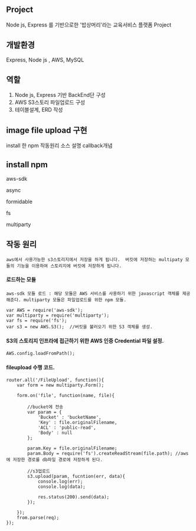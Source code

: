
## Project
Node js, Express 를 기반으로한 '밥상머리'라는 교육서비스 플랫폼 Project

## 개발환경
Express, Node js , AWS, MySQL

## 역할
1. Node js, Express 기반 BackEnd단 구성
2. AWS S3스토리 파일업로드 구성
3. 테이블설계, ERD 작성


## image file upload 구현
install 한 npm
작동원리
소스 설명
callback개념


## install npm
aws-sdk


async


formidable


fs


multiparty



## 작동 원리 
`aws에서 사용가능한 s3스토리지에서 저장을 하게 됩니다. 
버킷에 저장하는 multipaty 모듈의 기능을 이용하여
스토리지에 버킷에 저장하게 됩니다.`

#### 로드하는 모듈

`aws-sdk 모듈 로드 : 해당 모듈은 AWS 서비스를 사용하기 위한 javascript 객체를 제공해준다.
multiparty 모듈은 파일업로드를 위한 npm 모듈.`

```
var AWS = require('aws-sdk');   
var multiparty = require('multiparty');
var fs = require('fs');
var s3 = new AWS.S3();  //버킷을 불러오기 위한 S3 객체를 생성.

```

#### S3의 스토리지 인프라에 접근하기 위한 AWS 인증 Credential 파일 설정.

```
AWS.config.loadFromPath();
```

#### fileupload 수행 코드.

```
router.all('/FileUpload', function(){
    var form = new multiparty.Form();

    form.on('file', function(name, file){

        //bucket에 전송
        var param = {
            'Bucket' : 'bucketName',
            'Key' : file.originalFilename,
            'ACL' : 'public-read',
            'Body' : null
        };

        param.Key = file.originalFilename;
        param.Body = require('fs').createReadStream(file.path); //aws에 저장한 경로를 db파일 경로에 저장하게 된다.

        //s3업로드
        s3.upload(param, fucntion(err, data){
            console.log(err);
            console.log(data);

            res.status(200).send(data);
        });

    });
    from.parse(req);
});
```
